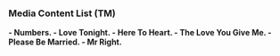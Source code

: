 ### Media Content List (TM)
<b>  
 - Numbers.
 - Love Tonight.
 - Here To Heart.
 - The Love You Give Me.
 - Please Be Married.
 - Mr Right. 
</b>
